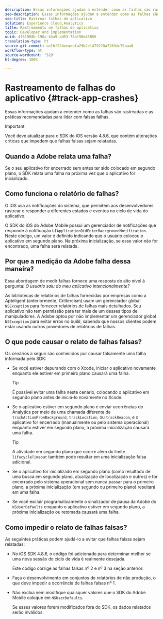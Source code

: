 ```yaml
---
description: Essas informações ajudam a entender como as falhas são rastreadas e as práticas recomendadas para lidar com falsas falhas.
seo-description: Essas informações ajudam a entender como as falhas são rastreadas e as práticas recomendadas para lidar com falsas falhas.
seo-title: Rastrear falhas do aplicativo
solution: Experience Cloud,Analytics
title: Rastreamento de falhas do aplicativo
topic: Developer and implementation
uuid: 4f81988b-198a-4ba9-ad53-78af90e43856
translation-type: ht
source-git-commit: ae16f224eeaeefa29b2e1479270a72694c79aaa0
workflow-type: ht
source-wordcount: '529'
ht-degree: 100%

---
```



# Rastreamento de falhas do aplicativo {#track-app-crashes}

Essas informações ajudam a entender como as falhas são rastreadas e as práticas recomendadas para lidar com falsas falhas.

>[!IMPORTANT]
>
>Você deve atualizar para o SDK do iOS versão 4.8.6, que contém alterações críticas que impedem que falhas falsas sejam relatadas.

## Quando a Adobe relata uma falha?

Se o seu aplicativo for encerrado sem antes ter sido colocado em segundo plano, o SDK relata uma falha na próxima vez que o aplicativo for inicializado.

## Como funciona o relatório de falhas?

O iOS usa as notificações do sistema, que permitem aos desenvolvedores rastrear e responder a diferentes estados e eventos no ciclo de vida do aplicativo.

O SDK do iOS do Adobe Mobile possui um gerenciador de notificações que responde à notificação `UIApplicationDidEnterBackgroundNotification`. Neste código, um valor é definido indicando que o usuário colocou o aplicativo em segundo plano. Na próxima inicialização, se esse valor não for encontrado, uma falha será relatada.

## Por que a medição da Adobe falha dessa maneira?

Essa abordagem de medir falhas fornece uma resposta de alto nível à pergunta: *O usuário saiu do meu aplicativo intencionalmente?*

As bibliotecas de relatórios de falhas fornecidas por empresas como a Apteligent (anteriormente, Crittercism) usam um gerenciador global `NSException` para fornecer relatórios de falhas mais detalhados. Seu aplicativo não tem permissão para ter mais de um desses tipos de manipuladores. A Adobe optou por não implementar um gerenciador global `NSException` para evitar erros no build, sabendo que nossos clientes podem estar usando outros provedores de relatórios de falhas.

## O que pode causar o relato de falhas falsas?

Os cenários a seguir são conhecidos por causar falsamente uma falha informada pelo SDK:

* Se você estiver depurando com o Xcode, iniciar o aplicativo novamente enquanto ele estiver em primeiro plano causará uma falha.

   >[!TIP]
   >
   >É possível evitar uma falha neste cenário, colocando o aplicativo em segundo plano antes de iniciá-lo novamente no Xcode.

* Se o aplicativo estiver em segundo plano e enviar ocorrências do Analytics por meio de uma chamada diferente de `trackActionFromBackground`, `trackLocation`, ou `trackBeacon`, e o aplicativo for encerrado (manualmente ou pelo sistema operacional) enquanto estiver em segundo plano, a próxima inicialização causará uma falha.

   >[!TIP]
   >
   >A atividade em segundo plano que ocorre além do limite `lifecycleTimeout` também pode resultar em uma inicialização falsa adicional.

* Se o aplicativo for inicializado em segundo plano (como resultado de uma busca em segundo plano, atualização de localização e outros) e for encerrado pelo sistema operacional sem nunca passar para o primeiro plano, a próxima inicialização (em segundo ou primeiro plano) resultará em uma falha.
* Se você excluir programaticamente o sinalizador de pausa da Adobe do `NSUserDefaults` enquanto o aplicativo estiver em segundo plano, a próxima inicialização ou retomada causará uma falha.

## Como impedir o relato de falhas falsas?

As seguintes práticas podem ajudá-lo a evitar que falhas falsas sejam relatadas:

* No iOS SDK 4.8.6, o código foi adicionado para determinar melhor se uma nova sessão do ciclo de vida é realmente desejada.

   Este código corrige as falhas falsas nº 2 e nº 3 na seção anterior.

* Faça o desenvolvimento em conjuntos de relatórios de não produção, o que deve impedir a ocorrência de falhas falsas nº 1.
* Não exclua nem modifique quaisquer valores que o SDK do Adobe Mobile coloque em `NSUserDefaults`.

   Se esses valores forem modificados fora do SDK, os dados relatados serão inválidos.

